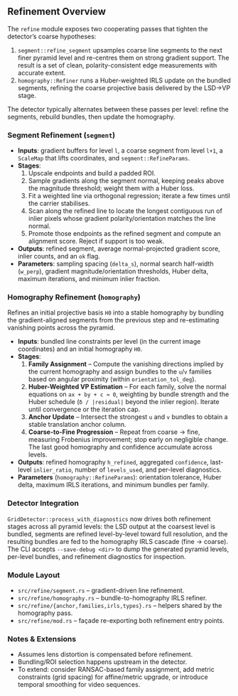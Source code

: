## Refinement Overview

The `refine` module exposes two cooperating passes that tighten the detector’s
coarse hypotheses:

1. `segment::refine_segment` upsamples coarse line segments to the next finer
   pyramid level and re-centres them on strong gradient support. The result is a
   set of clean, polarity-consistent edge measurements with accurate extent.
2. `homography::Refiner` runs a Huber-weighted IRLS update on the bundled
   segments, refining the coarse projective basis delivered by the LSD→VP stage.

The detector typically alternates between these passes per level: refine the
segments, rebuild bundles, then update the homography.

### Segment Refinement (`segment`)

- **Inputs**: gradient buffers for level `l`, a coarse segment from level
  `l+1`, a `ScaleMap` that lifts coordinates, and `segment::RefineParams`.
- **Stages**:
  1. Upscale endpoints and build a padded ROI.
  2. Sample gradients along the segment normal, keeping peaks above the
     magnitude threshold; weight them with a Huber loss.
  3. Fit a weighted line via orthogonal regression; iterate a few times until
     the carrier stabilises.
  4. Scan along the refined line to locate the longest contiguous run of
     inlier pixels whose gradient polarity/orientation matches the line normal.
  5. Promote those endpoints as the refined segment and compute an alignment
     score. Reject if support is too weak.
- **Outputs**: refined segment, average normal-projected gradient score,
  inlier counts, and an `ok` flag.
- **Parameters**: sampling spacing (`delta_s`), normal search half-width
  (`w_perp`), gradient magnitude/orientation thresholds, Huber delta, maximum
  iterations, and minimum inlier fraction.

### Homography Refinement (`homography`)

Refines an initial projective basis `H0` into a stable homography by bundling
the gradient-aligned segments from the previous step and re-estimating
vanishing points across the pyramid.

- **Inputs**: bundled line constraints per level (in the current image
  coordinates) and an initial homography `H0`.
- **Stages**:
  1. **Family Assignment** – Compute the vanishing directions implied by the
     current homography and assign bundles to the `u`/`v` families based on
     angular proximity (within `orientation_tol_deg`).
  2. **Huber-Weighted VP Estimation** – For each family, solve the normal
     equations on `ax + by + c ≈ 0`, weighting by bundle strength and the Huber
     schedule (`δ / |residual|` beyond the inlier region). Iterate until
     convergence or the iteration cap.
  3. **Anchor Update** – Intersect the strongest `u` and `v` bundles to obtain
     a stable translation anchor column.
  4. **Coarse-to-Fine Progression** – Repeat from coarse → fine, measuring
     Frobenius improvement; stop early on negligible change. The last good
     homography and confidence accumulate across levels.
- **Outputs**: refined homography `h_refined`, aggregated `confidence`,
  last-level `inlier_ratio`, number of `levels_used`, and per-level diagnostics.
- **Parameters** (`homography::RefineParams`): orientation tolerance, Huber
  delta, maximum IRLS iterations, and minimum bundles per family.

### Detector Integration

`GridDetector::process_with_diagnostics` now drives both refinement stages across
all pyramid levels: the LSD output at the coarsest level is bundled, segments
are refined level-by-level toward full resolution, and the resulting bundles are
fed to the homography IRLS cascade (fine → coarse). The CLI accepts
`--save-debug <dir>` to dump the generated pyramid levels, per-level bundles, and
refinement diagnostics for inspection.

### Module Layout

- `src/refine/segment.rs` – gradient-driven line refinement.
- `src/refine/homography.rs` – bundle-to-homography IRLS refiner.
- `src/refine/{anchor,families,irls,types}.rs` – helpers shared by the
  homography pass.
- `src/refine/mod.rs` – façade re-exporting both refinement entry points.

### Notes & Extensions

- Assumes lens distortion is compensated before refinement.
- Bundling/ROI selection happens upstream in the detector.
- To extend: consider RANSAC-based family assignment, add metric constraints
  (grid spacing) for affine/metric upgrade, or introduce temporal smoothing for
  video sequences.
